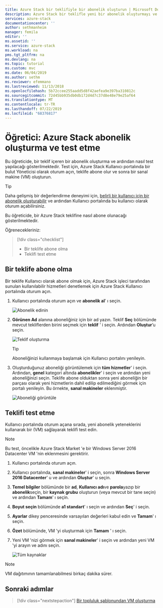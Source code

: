 ```yaml
---
title: Azure Stack bir teklifiyle bir abonelik oluşturun | Microsoft Docs
description: Azure Stack bir teklifle yeni bir abonelik oluşturmayı ve sonra teklifi bir test VM 'si ile test yapmayı öğrenin.
services: azure-stack
documentationcenter: ''
author: sethmanheim
manager: femila
editor: ''
ms.assetid: ''
ms.service: azure-stack
ms.workload: na
pms.tgt_pltfrm: na
ms.devlang: na
ms.topic: tutorial
ms.custom: mvc
ms.date: 06/04/2019
ms.author: sethm
ms.reviewer: efemmano
ms.lastreviewed: 11/13/2018
ms.openlocfilehash: 5b72ccee255aadd5d8f42aefea9e397ba310812c
ms.sourcegitcommit: 72d45bb935db0db172d4d7c37d8e48e79e25af64
ms.translationtype: MT
ms.contentlocale: tr-TR
ms.lasthandoff: 07/22/2019
ms.locfileid: "68376817"
---
```

# <a name="tutorial-create-and-test-a-subscription-in-azure-stack"></a>Öğretici: Azure Stack abonelik oluşturma ve test etme

Bu öğreticide, bir teklif içeren bir abonelik oluşturma ve ardından nasıl test yapılacağı gösterilmektedir. Test için, Azure Stack Kullanıcı portalında bir bulut Yöneticisi olarak oturum açın, teklife abone olur ve sonra bir sanal makine (VM) oluşturun.

> [!TIP]
> Daha gelişmiş bir değerlendirme deneyimi için, [belirli bir kullanıcı için bir abonelik oluşturabilir](../operator/azure-stack-subscribe-plan-provision-vm.md#create-a-subscription-as-a-cloud-operator) ve ardından Kullanıcı portalında bu kullanıcı olarak oturum açabilirsiniz.

Bu öğreticide, bir Azure Stack teklifine nasıl abone olunacağı gösterilmektedir.

Öğrenecekleriniz:

> [!div class="checklist"]
> * Bir teklife abone olma 
> * Teklifi test etme

## <a name="subscribe-to-an-offer"></a>Bir teklife abone olma

Bir teklife Kullanıcı olarak abone olmak için, Azure Stack işleci tarafından sunulan kullanılabilir hizmetleri denetlemek için Azure Stack Kullanıcı portalında oturum açın.

1. Kullanıcı portalında oturum açın ve **abonelik al**' ı seçin.

   ![Abonelik edinin](media/azure-stack-subscribe-services/get-subscription.png)

2. **Görünen Ad** alanına aboneliğiniz için bir ad yazın. Teklif **Seç** bölümünde mevcut tekliflerden birini seçmek için **teklif** ' i seçin. Ardından **Oluştur**’u seçin.

   ![Teklif oluşturma](media/azure-stack-subscribe-services/create-subscription.png)

   > [!TIP]
   > Aboneliğinizi kullanmaya başlamak için Kullanıcı portalını yenileyin.

3. Oluşturduğunuz aboneliği görüntülemek için **tüm hizmetler**' i seçin. Ardından, **genel** kategori altında **abonelikler**' i seçin ve ardından yeni aboneliğinizi seçin. Teklife abone olduktan sonra yeni aboneliğin bir parçası olarak yeni hizmetlerin dahil edilip edilmediğini görmek için portalı yenileyin. Bu örnekte, **sanal makineler** eklenmiştir.

   ![Aboneliği görüntüle](media/azure-stack-subscribe-services/view-subscription.png)

## <a name="test-the-offer"></a>Teklifi test etme

Kullanıcı portalında oturum açana sırada, yeni abonelik yeteneklerini kullanarak bir (VM) sağlayarak teklifi test edin.

> [!NOTE]
> Bu test, öncelikle Azure Stack Market 'e bir Windows Server 2016 Datacenter VM 'nin eklenmesini gerektirir.

1. Kullanıcı portalında oturum açın.

2. Kullanıcı portalında, **sanal makineler**' i seçin, sonra  **Windows Server 2016 Datacenter**' u ve ardından **Oluştur**' u seçin.

3. **Temel bilgiler** bölümünde bir **ad**, **Kullanıcı adı**ve **parola**yazıp bir **abonelik**seçin, bir **kaynak grubu** oluşturun (veya mevcut bir tane seçin) ve ardından **Tamam**' ı seçin.

4. **Boyut seçin** bölümünde **a1 standart**' ı seçin ve ardından **Seç**' i seçin.  

5. **Ayarlar** dikey penceresinde varsayılan değerleri kabul edin ve **Tamam**' ı seçin.

6. **Özet** bölümünde, VM 'yi oluşturmak için **Tamam** ' ı seçin.  

7. Yeni VM 'nizi görmek için **sanal makineler**' i seçin ve ardından yeni VM 'yi arayın ve adını seçin.

    ![Tüm kaynaklar](media/azure-stack-subscribe-services/view-vm.png)

> [!NOTE]
> VM dağıtımının tamamlanabilmesi birkaç dakika sürer.

## <a name="next-steps"></a>Sonraki adımlar

> [!div class="nextstepaction"]
> [Bir topluluk şablonundan VM oluşturma](azure-stack-create-vm-template.md)